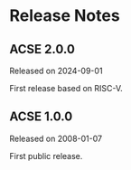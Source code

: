 # Release Notes

## ACSE 2.0.0

Released on 2024-09-01

First release based on RISC-V.

## ACSE 1.0.0

Released on 2008-01-07

First public release.

